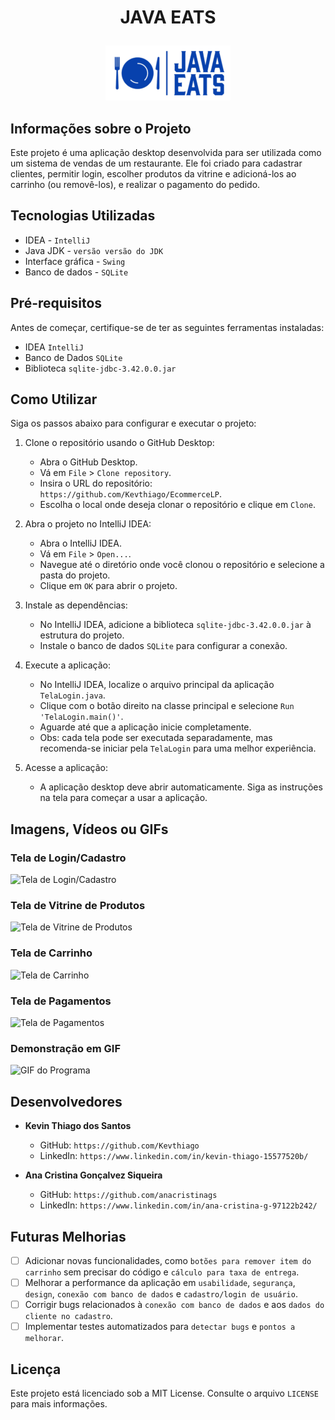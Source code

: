 # <p align="center">JAVA EATS</p>

<div style="text-align:center;">
    <img src="src/img/logo.png" alt="Logo">
</div>


## Informações sobre o Projeto

Este projeto é uma aplicação desktop desenvolvida para ser utilizada como um sistema de vendas de um restaurante. Ele foi criado para cadastrar clientes, permitir login, escolher produtos da vitrine e adicioná-los ao carrinho (ou removê-los), e realizar o pagamento do pedido.

## Tecnologias Utilizadas

- IDEA - `IntelliJ`
- Java JDK - `versão versão do JDK`
- Interface gráfica - `Swing`
- Banco de dados - `SQLite`

## Pré-requisitos

Antes de começar, certifique-se de ter as seguintes ferramentas instaladas:

- IDEA `IntelliJ`
- Banco de Dados `SQLite`
- Biblioteca `sqlite-jdbc-3.42.0.0.jar`

## Como Utilizar

Siga os passos abaixo para configurar e executar o projeto:

1. Clone o repositório usando o GitHub Desktop:
    - Abra o GitHub Desktop.
    - Vá em `File` > `Clone repository`.
    - Insira o URL do repositório: `https://github.com/Kevthiago/EcommerceLP`.
    - Escolha o local onde deseja clonar o repositório e clique em `Clone`.

2. Abra o projeto no IntelliJ IDEA:
    - Abra o IntelliJ IDEA.
    - Vá em `File` > `Open...`.
    - Navegue até o diretório onde você clonou o repositório e selecione a pasta do projeto.
    - Clique em `OK` para abrir o projeto.

3. Instale as dependências:
    - No IntelliJ IDEA, adicione a biblioteca `sqlite-jdbc-3.42.0.0.jar` à estrutura do projeto.
    - Instale o banco de dados `SQLite` para configurar a conexão.

4. Execute a aplicação:
    - No IntelliJ IDEA, localize o arquivo principal da aplicação `TelaLogin.java`.
    - Clique com o botão direito na classe principal e selecione `Run 'TelaLogin.main()'`.
    - Aguarde até que a aplicação inicie completamente.
    - Obs: cada tela pode ser executada separadamente, mas recomenda-se iniciar pela `TelaLogin` para uma melhor experiência.

5. Acesse a aplicação:
    - A aplicação desktop deve abrir automaticamente. Siga as instruções na tela para começar a usar a aplicação.


## Imagens, Vídeos ou GIFs

### Tela de Login/Cadastro
![Tela de Login/Cadastro](link-para-imagem-login)

### Tela de Vitrine de Produtos
![Tela de Vitrine de Produtos](link-para-imagem-vitrine)

### Tela de Carrinho
![Tela de Carrinho](link-para-imagem-carrinho)

### Tela de Pagamentos
![Tela de Pagamentos](link-para-imagem-pagamentos)

### Demonstração em GIF
![GIF do Programa](link-para-gif)

## Desenvolvedores

- **Kevin Thiago dos Santos**
    - GitHub: `https://github.com/Kevthiago`
    - LinkedIn: `https://www.linkedin.com/in/kevin-thiago-15577520b/`

- **Ana Cristina Gonçalvez Siqueira**
    - GitHub: `https://github.com/anacristinags`
    - LinkedIn: `https://www.linkedin.com/in/ana-cristina-g-97122b242/`

## Futuras Melhorias

- [ ] Adicionar novas funcionalidades, como `botões para remover item do carrinho` sem precisar do código e `cálculo para taxa de entrega`.
- [ ] Melhorar a performance da aplicação em `usabilidade`, `segurança`, `design`, `conexão com banco de dados` e `cadastro/login de usuário`.
- [ ] Corrigir bugs relacionados à `conexão com banco de dados` e aos `dados do cliente no cadastro`.
- [ ] Implementar testes automatizados para `detectar bugs` e `pontos a melhorar`.

## Licença

Este projeto está licenciado sob a MIT License. Consulte o arquivo `LICENSE` para mais informações.
